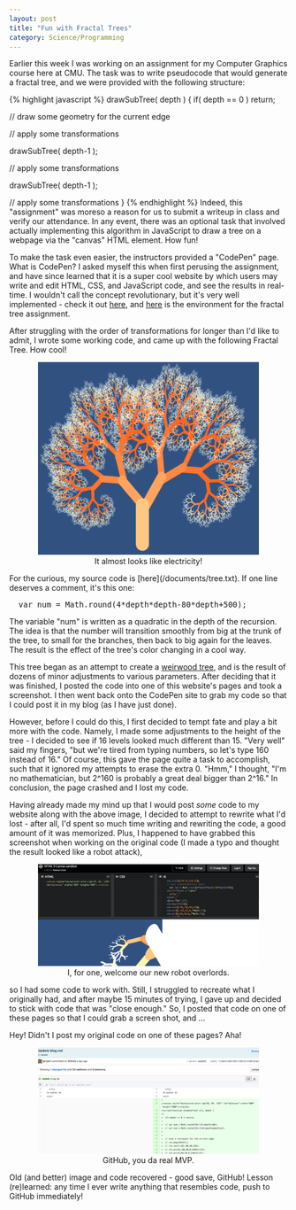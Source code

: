 ```yaml
---
layout: post
title: "Fun with Fractal Trees"
category: Science/Programming
---
```


Earlier this week I was working on an assignment for my Computer Graphics course here at CMU. The task was to write pseudocode that would generate a fractal tree, and we were provided with the following structure:

{% highlight javascript %}
drawSubTree( depth )
{
   if( depth == 0 ) return;
   
   // draw some geometry for the current edge
   
   // apply some transformations

   drawSubTree( depth-1 );

   // apply some transformations

   drawSubTree( depth-1 );

   // apply some transformations
 }
{% endhighlight %}
Indeed, this "assignment" was moreso a reason for us to submit a writeup in class and verify our attendance. In any event, there was an optional task that involved actually implementing this algorithm in JavaScript to draw a tree on a webpage via the "canvas" HTML element. How fun!

To make the task even easier, the instructors provided a "CodePen" page. What is CodePen? I asked myself this when first perusing the assignment, and have since learned that it is a super cool website by which users may write and edit HTML, CSS, and JavaScript code, and see the results in real-time. I wouldn't call the concept revolutionary, but it's very well implemented - check it out [here](https://codepen.io), and [here](http://codepen.io/keenancrane/pen/zKqbpb) is the environment for the fractal tree assignment.

After struggling with the order of transformations for longer than I'd like to admit, I wrote some working code, and came up with the following Fractal Tree. How cool!
<div style="text-align:center;">
<figure>
<a href="/images/tree.png">
<img style="width:400px;" src="/images/tree.png" />
</a>
<figcaption style="text-align:center" >It almost looks like electricity!</figcaption>
</figure>
</div>
For the curious, my source code is [here](/documents/tree.txt). If one line deserves a comment, it's this one:
<pre>  var num = Math.round(4*depth*depth-80*depth+500);</pre>
The variable "num" is written as a quadratic in the depth of the recursion. The idea is that the number will transition smoothly from big at the trunk of the tree, to small for the branches, then back to big again for the leaves. The result is the effect of the tree's color changing in a cool way.

This tree began as an attempt to create a [weirwood tree](/images/weirwood.jpg), and is the result of dozens of minor adjustments to various parameters. After deciding that it was finished, I posted the code into one of this website's pages and took a screenshot. I then went back onto the CodePen site to grab my code so that I could post it in my blog (as I have just done). 

However, before I could do this, I first decided to tempt fate and play a bit more with the code. Namely, I made some adjustments to the height of the tree - I decided to see if 16 levels looked much different than 15. "Very well" said my fingers, "but we're tired from typing numbers, so let's type 160 instead of 16." Of course, this gave the page quite a task to accomplish, such that it ignored my attempts to erase the extra 0. "Hmm," I thought, "I'm no mathematician, but 2^160 is probably a great deal bigger than 2^16." In conclusion, the page crashed and I lost my code. 

Having already made my mind up that I would post <em>some</em> code to my website along with the above image, I decided to attempt to rewrite what I'd lost - after all, I'd spent so much time writing and rewriting the code, a good amount of it was memorized. Plus, I happened to have grabbed this screenshot when working on the original code (I made a typo and thought the result looked like a robot attack),
<div style="text-align:center;">
<figure>
<a href="/images/attack.png">
<img style="width:400px;" src="/images/attack.png" />
</a>
<figcaption style="text-align:center" > I, for one, welcome our new robot overlords.</figcaption>
</figure>
</div>
so I had some code to work with. Still, I struggled to recreate what I originally had, and after maybe 15 minutes of trying, I gave up and decided to stick with code that was "close enough." So, I posted that code on one of these pages so that I could grab a screen shot, and ... 

Hey! Didn't I post my original code on one of these pages? Aha! 
<div style="text-align:center;">
<figure>
<a href="/images/githist.png">
<img style="width:400px;" src="/images/githist.png" />
</a>
<figcaption style="text-align:center" >GitHub, you da real MVP.</figcaption>
</figure>
</div>
Old (and better) image and code recovered - good save, GitHub! Lesson (re)learned: any time I ever write anything that resembles code, push to GitHub immediately!
